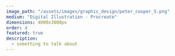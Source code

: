 ```yaml
---
image_path: "/assets/images/graphic_design/peter_cooper_5.png"
medium: "Digital Illustration - Procreate"
dimensions: 4000x3000px 
order: 4
featured: true
description:
  - something to talk about 
---
```


